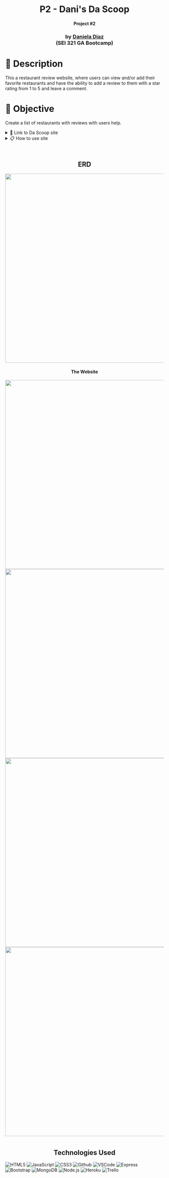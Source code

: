<h1 align="center">P2 - Dani's Da Scoop </h1>
<h4 align="center"> Project #2 </h4>

<div align="center">
 
<h3 align="center">
     by  <a href="https://www.linkedin.com/in/danidiaz8/"> Daniela Diaz
      </a><br></a> (SEI 321 GA Bootcamp)
 </h3>
   
 </div>


# 📓 Description


This a restaurant review website, where users can view and/or add their favorite restaurants and have the ability to add a review to them with a star rating from 1 to 5 and leave a comment.


# 📌 Objective

Create a list of restaurants with reviews with users help.
<details>
<summary> 🔗 Link to Da Scoop site</summary>

https://dascoop.herokuapp.com/

</details>

<details>
<summary> 📋 How to use site</summary>

🏁 All Restaurants button gives you a list of existing restaurants where the user can read their existing reviews or add their own.


🖱 ADD RESTAURANT button allows the user to create a new restaurant and also leave a review if the choose to, however they have to be logged in using google login.


⭐️ STAR RATING is how the restaurants are rated on the customer reviews from 1 to 5 stars.


</details>

<br>
<h1> 
</h1>

<h2 align="center">ERD</h2>

<img src="https://i.imgur.com/rK0TM7y.png" width="600">  

<h4 align="center">The Website</h4>

 <img src="https://i.imgur.com/F4xeuBX.jpg" width="600"> 
 <img src="https://i.imgur.com/sFwxygZ.png" width="600"> 
 <img src="https://i.imgur.com/dHcPF4C.png" width="600"> 
 <img src="https://i.imgur.com/YswQmxh.png" width="600"> 
<h1>  
</h1>
<h1>  
</h1>

<h2 align="center">Technologies Used </h2>

![HTML5](https://img.shields.io/badge/-HTML5-333?style=flat&logo=html5)
![JavaScript](https://img.shields.io/badge/-JavaScript-333?style=flat&logo=javascript)
![CSS3](https://img.shields.io/badge/-CSS-333?style=flat&logo=css3)
![Github](https://img.shields.io/badge/-GitHub-333?style=flat&logo=github)
![VSCode](https://img.shields.io/badge/-VS_Code-333?style=flat&logo=visualstudio)
![Express](https://img.shields.io/badge/-Express-333?style=flat&logo=express)
![Bootstrap](https://img.shields.io/badge/-Bootstrap-333?style=flat&logo=bootstrap)
![MongoDB](https://img.shields.io/badge/-MongoDB-333?style=flat&logo=mongoDB)
![Node.js](https://img.shields.io/badge/-Node.js-333?style=flat&logo=node.js)
![Heroku](https://img.shields.io/badge/-Heroku-333?style=flat&logo=heroku)
![Trello](https://img.shields.io/badge/-Trello-333?style=flat&logo=trello)

